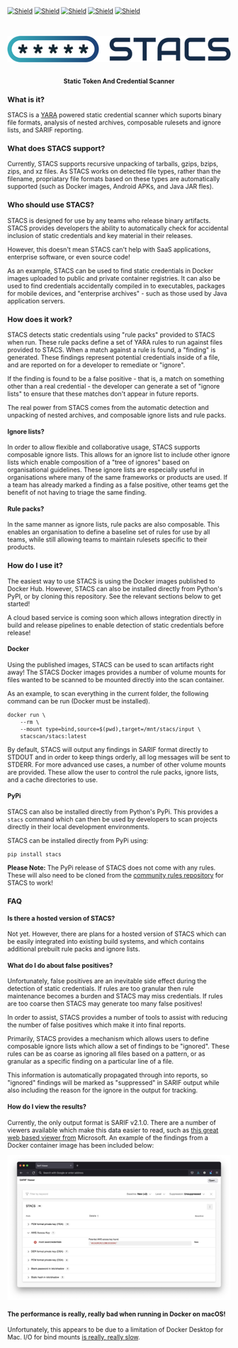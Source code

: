 [![Shield](https://img.shields.io/github/workflow/status/stacscan/stacs/check?style=flat-square)](https://github.com/stacscan/stacs/actions?workflow=check)
[![Shield](https://img.shields.io/github/workflow/status/stacscan/stacs/deploy?style=flat-square)](https://github.com/stacscan/stacs/actions?workflow=deploy)
[![Shield](https://img.shields.io/docker/pulls/stacscan/stacs?style=flat-square)](https://hub.docker.com/r/stacscan/stacs)
[![Shield](https://img.shields.io/docker/image-size/stacscan/stacs?style=flat-square)](https://hub.docker.com/r/stacscan/stacs/tags?page=1&ordering=last_updated)
[![Shield](https://img.shields.io/twitter/follow/stacscan?style=flat-square)](https://twitter.com/stacscan)
<p align="center">
    <br /><br />
    <img src="./docs/images/STACS-Logo-RGB.small.png?raw=true">
</p>
<p align="center">
    <br />
    <b>Static Token And Credential Scanner</b>
    <br />
</p>

### What is it?

STACS is a [YARA](https://virustotal.github.io/yara/) powered static credential scanner
which suports binary file formats, analysis of nested archives, composable rulesets
and ignore lists, and SARIF reporting.

### What does STACS support?

Currently, STACS supports recursive unpacking of tarballs, gzips, bzips, zips, and xz
files. As STACS works on detected file types, rather than the filename, propriatary
file formats based on these types are automatically supported (such as Docker images,
Android APKs, and Java JAR fles).

### Who should use STACS?

STACS is designed for use by any teams who release binary artifacts. STACS provides
developers the ability to automatically check for accidental inclusion of static
credentials and key material in their releases.

However, this doesn't mean STACS can't help with SaaS applications, enterprise
software, or even source code!

As an example, STACS can be used to find static credentials in Docker images uploaded
to public and private container registries. It can also be used to find credentials
accidentally compiled in to executables, packages for mobile devices, and "enterprise
archives" - such as those used by Java application servers.

### How does it work?

STACS detects static credentials using "rule packs" provided to STACS when run. These
rule packs define a set of YARA rules to run against files provided to STACS. When a
match against a rule is found, a "finding" is generated. These findings represent
potential credentials inside of a file, and are reported on for a developer to remediate
or "ignore".

If the finding is found to be a false positive - that is, a match on something other
than a real credential - the developer can generate a set of "ignore lists" to ensure
that these matches don't appear in future reports.

The real power from STACS comes from the automatic detection and unpacking of nested
archives, and composable ignore lists and rule packs.

#### Ignore lists?

In order to allow flexible and collaborative usage, STACS supports composable ignore
lists. This allows for an ignore list to include other ignore lists which enable
composition of a "tree of ignores" based on organisational guidelines. These ignore
lists are especially useful in organisations where many of the same frameworks or
products are used. If a team has already marked a finding as a false positive, other
teams get the benefit of not having to triage the same finding.

#### Rule packs?

In the same manner as ignore lists, rule packs are also composable. This enables an
organisation to define a baseline set of rules for use by all teams, while still
allowing teams to maintain rulesets specific to their products.

### How do I use it?

The easiest way to use STACS is using the Docker images published to Docker Hub.
However, STACS can also be installed directly from Python's PyPI, or by cloning this
repository. See the relevant sections below to get started!

A cloud based service is coming soon which allows integration directly in build
and release pipelines to enable detection of static credentials before release!

#### Docker

Using the published images, STACS can be used to scan artifacts right away! The STACS
Docker images provides a number of volume mounts for files wanted to be scanned to be
mounted directly into the scan container.

As an example, to scan everything in the current folder, the following command can be
run (Docker must be installed).

```
docker run \
    --rm \
    --mount type=bind,source=$(pwd),target=/mnt/stacs/input \
    stacscan/stacs:latest
```

By default, STACS will output any findings in SARIF format directly to STDOUT and in
order to keep things orderly, all log messages will be sent to STDERR. For more advanced
use cases, a number of other volume mounts are provided. These allow the user to control
the rule packs, ignore lists, and a cache directories to use.

#### PyPi

STACS can also be installed directly from Python's PyPi. This provides a `stacs` command
which can then be used by developers to scan projects directly in their local
development environments.

STACS can be installed directly from PyPi using:

```
pip install stacs
```

**Please Note:** The PyPi release of STACS does not come with any rules. These will also
need to be cloned from the [community rules repository](https://github.com/stacscan/stacs-rules)
for STACS to work!

### FAQ

#### Is there a hosted version of STACS?

Not yet. However, there are plans for a hosted version of STACS which can be easily
integrated into existing build systems, and which contains additional prebuilt rule
packs and ignore lists.

#### What do I do about false positives?

Unfortunately, false positives are an inevitable side effect during the detection of
static credentials. If rules are too granular then rule maintenance becomes a burden
and STACS may miss credentials. If rules are too coarse then STACS may generate too
many false positives!

In order to assist, STACS provides a number of tools to assist with reducing the number
of false positives which make it into final reports.

Primarily, STACS provides a mechanism which allows users to define composable ignore
lists which allow a set of findings to be "ignored". These rules can be as coarse as
ignoring all files based on a pattern, or as granular as a specific finding on a
particular line of a file.

This information is automatically propagated through into reports, so "ignored" findings
will be marked as "suppressed" in SARIF output while also including the reason for the
ignore in the output for tracking.

#### How do I view the results?

Currently, the only output format is SARIF v2.1.0. There are a number of viewers
available which make this data easier to read, such as [this great web based viewer from](https://microsoft.github.io/sarif-web-component/) Microsoft. An example of the findings from a Docker container
image has been included below:

![Microsoft SARIF Viewer Output](./docs/images/SARIF-Viewer-Example.png)

#### The performance is really, really bad when running in Docker on macOS!

Unfortunately, this appears to be due to a limitation of Docker Desktop for Mac. I/O
for bind mounts [is really, really slow](https://github.com/docker/for-mac/issues/3677).
